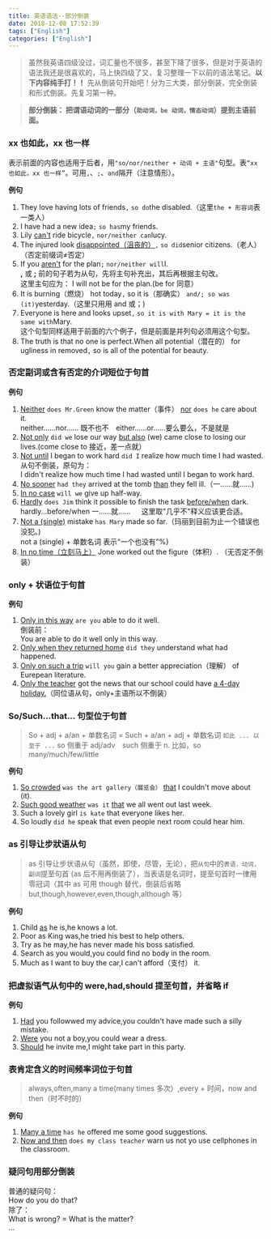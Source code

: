 ```yaml
---
title: 英语语法--部分倒装
date: 2018-12-08 17:52:39
tags: ["English"]
categories: ["English"]
---
```


> 虽然我英语四级没过，词汇量也不很多，甚至下降了很多，但是对于英语的语法我还是很喜欢的，马上快四级了又，复习整理一下以前的语法笔记。**以下内容纯手打！！**
先从倒装句开始吧！分为三大类，部分倒装，完全倒装和形式倒装。先复习第一种。

<!--more-->
> **部分倒装： 把谓语动词的一部分（`助动词，be 动词，情态动词`）提到主语前面。**

### xx 也如此，xx 也一样
表示前面的内容也适用于后者，用`"so/nor/neither + 动词 + 主语"`句型。表`“xx 也如此，xx 也一样”`。可用`,`、`;`、`and`隔开（注意情形）。

**例句**
1. They love having lots of friends`,` `so do`the disabled.（这里`the + 形容词`表一类人）
2. I have had a new idea`;` `so has`my friends.
3. Lily <u>can't</u> ride bicycle`,` `nor/neither can`lucy.
4. The injured look <u>disappointed（沮丧的）</u>`,` `so did`senior citizens.（老人） （否定前缀词≠否定）
5. If you <u>aren't</u> for the plan`;` `nor/neither will`I.<br>
**,** 或 **;** 前的句子若为从句，先将主句补充出，其后再根据主句改。<br>这里主句应为： I will not be for the plan.(be for 同意）
6. It is burning（燃烧） hot today`,`  so it is（那确实） `and/; so was (it)`yesterday.（这里只用用 and 或；)
7. Everyone is here and looks upset`,` `so it is with Mary = it is the same with`Mary.<br>
这个句型同样适用于前面的六个例子，但是前面是并列句必须用这个句型。
8. The truth is that no one is perfect.When all potential（潜在的） for ugliness in removed`,` so is all of the potential for beauty. 

### 否定副词或含有否定的介词短位于句首
**例句**
1. <u>Neither</u> `does Mr.Green` know the matter（事件） <u>nor</u> `does he` care about it.<br>
neither……nor…… 既不也不&emsp;either……or……要么要么，不是就是
2. <u>Not only</u> `did we` lose our way <u>but also</u> (we) came close to losing our lives.(come close to 接近，差一点就）
3. <u>Not until</u> I began to work hard `did I` realize how much time I had wasted.<br>
从句不倒装，原句为：<br>I didn't realize how much time I had wasted until I began to work hard.
4. <u>No sooner</u> `had they` arrived at the tomb <u>than</u> they fell ill.（一……就……)
5. <u>In no case</u> `will we` give up half-way.
6. <u>Hardly</u> `does Jim` think it possible to finish the task <u>before/when</u> dark.<br>
hardly...before/when 一……就…… &emsp; 这里取"几乎不"释义应该更合适。
7. <u>Not a (single)</u> mistake `has Mary` made so far.（玛丽到目前为止一个错误也没犯。)<br>
not a (single) + 单数名词  表示“一个也没有”%}
8. <u>In no time（立刻马上）</u> Jone worked out the figure（体积）. （无否定不倒装）

### only + 状语位于句首
**例句**
1. <u>Only in this way</u> `are you` able to do it well.<br>
倒装前：<br>You are able to do it well only in this way.
2. <u>Only when they returned home</u> `did they` understand what had happened.
3. <u>Only on such a trip</u> `will you` gain a better appreciation（理解） of Eurepean literature.
4. <u>Only the teacher</u> got the news that our school could have <u>a 4-day holiday.</u>（同位语从句，only+主语所以不倒装）

### So/Such...that... 句型位于句首
> So + adj + a/an + 单数名词 = Such + a/an + adj + 单数名词   `如此 ... 以至于 ...`
so 侧重于 adj/adv&emsp;such 侧重于 n.
比如，so many/much/few/little

**例句**
1. <u>So crowded</u> `was the art gallery（展览会）` <u>that</u> I couldn't  move about (it).
2. <u>Such good weather</u> `was it` <u>that</u> we all went out last week.
3. Such a lovely girl `is kate` that everyone likes her.
4. So loudly `did he` speak that even people next room could hear him.

### as 引导让步狀语从句

> as 引导让步状语从句（虽然，即使，尽管，无论），把`从句`中的`表语，动词，副词`提至句首 (as 后不用再倒装了），当表语是名词时，提至句首时一律用零冠词（其中 as 可用 though 替代，倒装后省略 but,though,however,even,though,although 等）

**例句**
1. Child <u>as</u> he is,he knows a lot.
2. Poor as King was,he tried his best to help others.
3. Try as he may,he has never made his boss satisfied.
4. Search as you would,you could find no body in the room.
5. Much as I want to buy the car,I can't afford（支付） it.

### 把虚拟语气从句中的 were,had,should 提至句首，并省略 if
**例句**
1. <u>Had</u> you followwed my advice,you couldn't have made such a silly mistake.
2. <u>Were</u> you not a boy,you could wear a dress.
3. <u>Should</u> he invite me,I might take part in this party.

### 表肯定含义的时间频率词位于句首
> always,often,many a time(many times 多次）,every + 时间，now and then（时不时的）

**例句**
1. <u>Many a time</u> `has he` offered me some good suggestions.
2. <u>Now and then</u> `does my class teacher` warn us not yo use cellphones in the classroom.

### 疑问句用部分倒装
普通的疑问句：  
How do you do that?  
除了：  
What is wrong? = What is the matter?  
...
